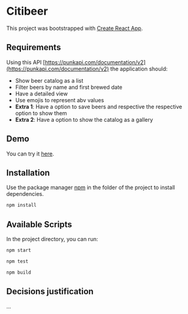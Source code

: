 # Citibeer

This project was bootstrapped with [Create React App](https://github.com/facebook/create-react-app).

## Requirements

Using this API [https://punkapi.com/documentation/v2](https://punkapi.com/documentation/v2) the application should:

- Show beer catalog as a list
- Filter beers by name and first brewed date
- Have a detailed view
- Use emojis to represent abv values
- **Extra 1**: Have a option to save beers and respective the respective option to show them
- **Extra 2**: Have a option to show the catalog as a gallery

## Demo

You can try it [here](https://miguel-ra.github.io/citibeer/).

## Installation

Use the package manager [npm](https://www.npmjs.com/get-npm) in the folder of the project to install dependencies.

```bash
npm install
```

## Available Scripts

In the project directory, you can run:

```bash
npm start
```

```bash
npm test
```

```bash
npm build
```

## Decisions justification

...
